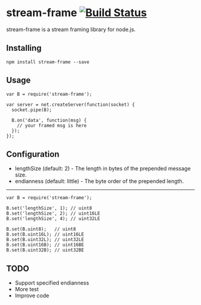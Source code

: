 stream-frame [![Build Status](https://travis-ci.org/majimboo/stream-frame.svg?branch=master)](https://travis-ci.org/majimboo/stream-frame)
====

stream-frame is a stream framing library for node.js.

Installing
----

    npm install stream-frame --save

Usage
----

    var B = require('stream-frame');

    var server = net.createServer(function(socket) {
      socket.pipe(B);

      B.on('data', function(msg) {
        // your framed msg is here
      });
    });

Configuration
----

* lengthSize (default: 2) - The length in bytes of the prepended message size.
* endianness (default: little) - The byte order of the prepended length.

----

    var B = require('stream-frame');

    B.set('lengthSize', 1); // uint8
    B.set('lengthSize', 2); // uint16LE
    B.set('lengthSize', 4); // uint32LE

    B.set(B.uint8);   // uint8
    B.set(B.uint16L); // uint16LE
    B.set(B.uint32L); // uint32LE
    B.set(B.uint16B); // uint16BE
    B.set(B.uint32B); // uint32BE


TODO
----

- Support specified endianness
- More test
- Improve code
